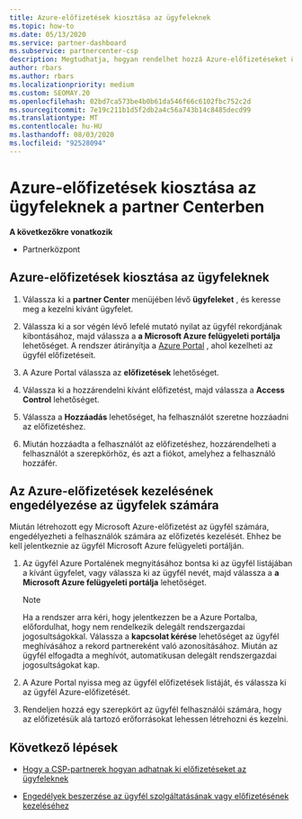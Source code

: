 ```yaml
---
title: Azure-előfizetések kiosztása az ügyfeleknek
ms.topic: how-to
ms.date: 05/13/2020
ms.service: partner-dashboard
ms.subservice: partnercenter-csp
description: Megtudhatja, hogyan rendelhet hozzá Azure-előfizetéseket ügyfeleihez a partner Centerben, és hogyan engedélyezheti az ügyfeleknek a saját előfizetések kezelését.
author: rbars
ms.author: rbars
ms.localizationpriority: medium
ms.custom: SEOMAY.20
ms.openlocfilehash: 02bd7ca573be4b0b61da546f66c6102fbc752c2d
ms.sourcegitcommit: 7e19c211b1d5f2db2a4c56a743b14c8485decd99
ms.translationtype: MT
ms.contentlocale: hu-HU
ms.lasthandoff: 08/03/2020
ms.locfileid: "92528094"
---
```

# <a name="assigning-azure-subscriptions-to-customers-in-partner-center"></a>Azure-előfizetések kiosztása az ügyfeleknek a partner Centerben

**A következőkre vonatkozik**

- Partnerközpont

## <a name="assign-azure-subscriptions-to-your-customers"></a>Azure-előfizetések kiosztása az ügyfeleknek

1. Válassza ki a **partner Center** menüjében lévő **ügyfeleket** , és keresse meg a kezelni kívánt ügyfelet.

2. Válassza ki a sor végén lévő lefelé mutató nyilat az ügyfél rekordjának kibontásához, majd válassza a **a Microsoft Azure felügyeleti portálja** lehetőséget. A rendszer átirányítja a [Azure Portal](https://portal.azure.com/) , ahol kezelheti az ügyfél előfizetéseit.

3. A Azure Portal válassza az **előfizetések** lehetőséget.

4. Válassza ki a hozzárendelni kívánt előfizetést, majd válassza a **Access Control** lehetőséget.

5. Válassza a **Hozzáadás** lehetőséget, ha felhasználót szeretne hozzáadni az előfizetéshez. 

6. Miután hozzáadta a felhasználót az előfizetéshez, hozzárendelheti a felhasználót a szerepkörhöz, és azt a fiókot, amelyhez a felhasználó hozzáfér.

## <a name="enable-customers-to-manage-their-azure-subscriptions"></a>Az Azure-előfizetések kezelésének engedélyezése az ügyfelek számára

Miután létrehozott egy Microsoft Azure-előfizetést az ügyfél számára, engedélyezheti a felhasználók számára az előfizetés kezelését. Ehhez be kell jelentkeznie az ügyfél Microsoft Azure felügyeleti portálján. 

1. Az ügyfél Azure Portalének megnyitásához bontsa ki az ügyfél listájában a kívánt ügyfelet, vagy válassza ki az ügyfél nevét, majd válassza a **a Microsoft Azure felügyeleti portálja** lehetőséget.

   > [!NOTE]  
   > Ha a rendszer arra kéri, hogy jelentkezzen be a Azure Portalba, előfordulhat, hogy nem rendelkezik delegált rendszergazdai jogosultságokkal. Válassza a **kapcsolat kérése** lehetőséget az ügyfél meghívásához a rekord partnereként való azonosításához. Miután az ügyfél elfogadta a meghívót, automatikusan delegált rendszergazdai jogosultságokat kap.

2. A Azure Portal nyissa meg az ügyfél előfizetések listáját, és válassza ki az ügyfél Azure-előfizetését.

3. Rendeljen hozzá egy szerepkört az ügyfél felhasználói számára, hogy az előfizetésük alá tartozó erőforrásokat lehessen létrehozni és kezelni.

## <a name="next-steps"></a>Következő lépések

- [Hogy a CSP-partnerek hogyan adhatnak ki előfizetéseket az ügyfeleknek](customer-subscriptions.md)

- [Engedélyek beszerzése az ügyfél szolgáltatásának vagy előfizetésének kezeléséhez](customers-revoke-admin-privileges.md)
